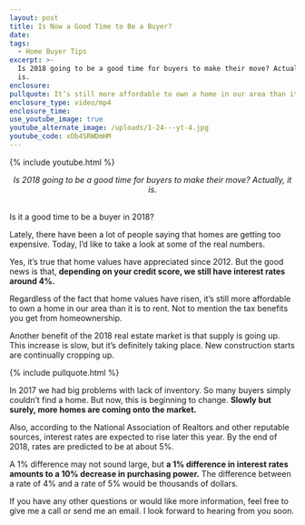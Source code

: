 ```yaml
---
layout: post
title: Is Now a Good Time to Be a Buyer?
date:
tags:
  - Home Buyer Tips
excerpt: >-
  Is 2018 going to be a good time for buyers to make their move? Actually, it
  is.
enclosure:
pullquote: It’s still more affordable to own a home in our area than it is to rent.
enclosure_type: video/mp4
enclosure_time:
use_youtube_image: true
youtube_alternate_image: /uploads/1-24---yt-4.jpg
youtube_code: xDb4SRWDmHM
---
```



{% include youtube.html %}

<center><em>Is 2018 going to be a good time for buyers to make their move? Actually, it is.</em></center>

<center>&nbsp;</center>

Is it a good time to be a buyer in 2018?&nbsp;

Lately, there have been a lot of people saying that homes are getting too expensive. Today, I’d like to take a look at some of the real numbers.&nbsp;

Yes, it’s true that home values have appreciated since 2012. But the good news is that, **depending on your credit score, we still have interest rates around 4%.**&nbsp;

Regardless of the fact that home values have risen, it’s still more affordable to own a home in our area than it is to rent. Not to mention the tax benefits you get from homeownership.&nbsp;

Another benefit of the 2018 real estate market is that supply is going up. This increase is slow, but it’s definitely taking place. New construction starts are continually cropping up.&nbsp;

{% include pullquote.html %}

In 2017 we had big problems with lack of inventory. So many buyers simply couldn’t find a home. But now, this is beginning to change. **Slowly but surely, more homes are coming onto the market.**

Also, according to the National Association of Realtors and other reputable sources, interest rates are expected to rise later this year. By the end of 2018, rates are predicted to be at about 5%.&nbsp;

A 1% difference may not sound large, but **a 1% difference in interest rates amounts to a 10% decrease in purchasing power.** The difference between a rate of 4% and a rate of 5% would be thousands of dollars.&nbsp;

If you have any other questions or would like more information, feel free to give me a call or send me an email. I look forward to hearing from you soon.<br>&nbsp;